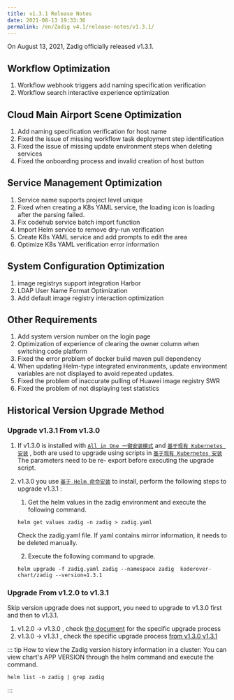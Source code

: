 ```yaml
---
title: v1.3.1 Release Notes
date: 2021-08-13 19:33:36
permalink: /en/Zadig v4.1/release-notes/v1.3.1/
---
```


On August 13, 2021, Zadig officially released v1.3.1.

## Workflow Optimization
  1. Workflow webhook triggers add naming specification verification
  2. Workflow search interactive experience optimization

## Cloud Main Airport Scene Optimization
  1. Add naming specification verification for host name
  2. Fixed the issue of missing workflow task deployment step identification
  3. Fixed the issue of missing update environment steps when deleting services
  4. Fixed the onboarding process and invalid creation of host button

## Service Management Optimization
  1. Service name supports project level unique
  2. Fixed when creating a K8s YAML service, the loading icon is loading after the parsing failed.
  3. Fix codehub service batch import function
  4. Import Helm service to remove dry-run verification
  5. Create K8s YAML service and add prompts to edit the area
  6. Optimize K8s YAML verification error information

## System Configuration Optimization
  1. image registrys support integration Harbor
  2. LDAP User Name Format Optimization
  3. Add default image registry interaction optimization

## Other Requirements
  1. Add system version number on the login page
  2. Optimization of experience of clearing the owner column when switching code platform
  3. Fixed the error problem of docker build maven pull dependency
  4. When updating Helm-type integrated environments, update environment variables are not displayed to avoid repeated updates.
  5. Fixed the problem of inaccurate pulling of Huawei image registry SWR
  6. Fixed the problem of not displaying test statistics


## Historical Version Upgrade Method

### Upgrade v1.3.1 From v1.3.0

1. If v1.3.0 is installed with [`All in One 一键安装模式`](/0) and [`基于现有 Kubernetes 安装`](/1) , both are used to upgrade using scripts in [`基于现有 Kubernetes 安装`](/1) The parameters need to be re- export before executing the upgrade script.

2. v1.3.0 you use [`基于 Helm 命令安装`](/0) to install, perform the following steps to upgrade v1.3.1 :

    1. Get the helm values in the zadig environment and execute the following command.

    ```
    helm get values zadig -n zadig > zadig.yaml
    ```

    Check the zadig.yaml file. If yaml contains mirror information, it needs to be deleted manually.

    2. Execute the following command to upgrade.

    ```
    helm upgrade -f zadig.yaml zadig --namespace zadig  koderover-chart/zadig --version=1.3.1
    ```

### Upgrade From v1.2.0 to v1.3.1

Skip version upgrade does not support, you need to upgrade to v1.3.0 first and then to v1.3.1.

1. v1.2.0 -> v1.3.0 , check [the document](/0) for the specific upgrade process
2. v1.3.0 -> v1.3.1 , check the specific upgrade process [from v1.3.0 v1.3.1](#%E4%BB%8E-v1-3-0-%E5%8D%87%E7%BA%A7-v1-3-1)


::: tip
How to view the Zadig version history information in a cluster:
You can view chart's APP VERSION through the helm command and execute the command.
```
helm list -n zadig | grep zadig
```
:::